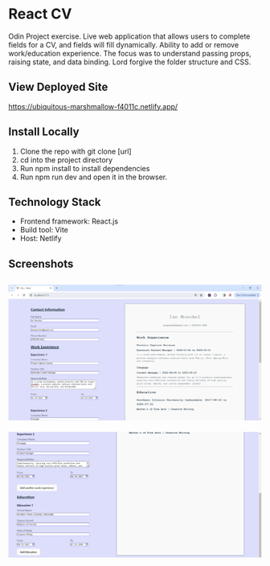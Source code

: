 # React CV 
Odin Project exercise. Live web application that allows users to complete fields for a CV, and fields will fill dynamically. Ability to add or remove work/education experience. The focus was to understand passing props, raising state, and data binding. Lord forgive the folder structure and CSS.

## View Deployed Site
https://ubiquitous-marshmallow-f4011c.netlify.app/

## Install Locally
1. Clone the repo with git clone [url]
2. cd into the project directory
3. Run npm install to install dependencies
4. Run npm run dev and open it in the browser.

## Technology Stack
* Frontend framework: React.js
* Build tool: Vite
* Host: Netlify

## Screenshots
![CV Example 1](./screenshots/cv-screencap-1.png)
---
![CV Example 1](./screenshots/cv-screencap-2.png)

